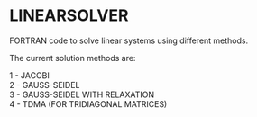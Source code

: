 # LINEARSOLVER
FORTRAN code to solve linear systems using different methods. 

The current solution methods are:

1 - JACOBI								
2 - GAUSS-SEIDEL							 
3 - GAUSS-SEIDEL WITH RELAXATION					 
4 - TDMA (FOR TRIDIAGONAL MATRICES)
